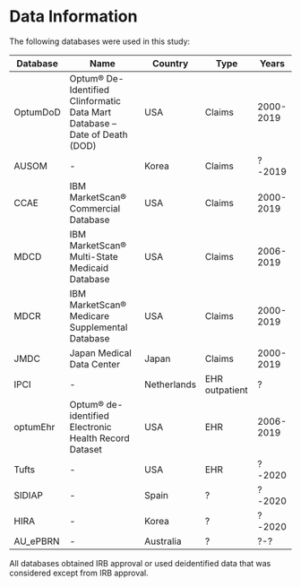 # Data Information #

The following databases were used in this study:

| Database       | Name | Country  | Type | Years
|--------|----------|-----|-----|-----|
| OptumDoD | Optum® De-Identified Clinformatic Data Mart Database – Date of Death (DOD)  | USA | Claims | 2000-2019 |
| AUSOM | - | Korea | Claims | ?-2019 |
| CCAE | IBM MarketScan® Commercial Database | USA | Claims | 2000-2019 |
| MDCD | IBM MarketScan® Multi-State Medicaid Database  | USA | Claims | 2006-2019 |
| MDCR | IBM MarketScan® Medicare Supplemental Database  | USA | Claims | 2000-2019 |
| JMDC | Japan Medical Data Center | Japan | Claims | 2000-2019 |
| IPCI | - | Netherlands | EHR outpatient | ? |
| optumEhr | Optum® de-identified Electronic Health Record Dataset  | USA | EHR | 2006-2019 |
| Tufts | - | USA | EHR | ?-2020 |
| SIDIAP | - | Spain | ? | ?-2020 |
| HIRA | - | Korea | ? | ?-2020 |
| AU_ePBRN | - | Australia | ? | ?-? |


All databases obtained IRB approval or used deidentified data that was considered except from IRB approval.
